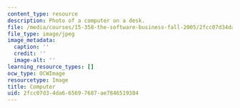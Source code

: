 ```yaml
---
content_type: resource
description: Photo of a computer on a desk.
file: /media/courses/15-358-the-software-business-fall-2005/2fcc07d34da665697687ae7846519384_chp_computer.jpg
file_type: image/jpeg
image_metadata:
  caption: ''
  credit: ''
  image-alt: ''
learning_resource_types: []
ocw_type: OCWImage
resourcetype: Image
title: Computer
uid: 2fcc07d3-4da6-6569-7687-ae7846519384
---
```


